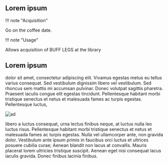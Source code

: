 
## Lorem ipsum ##

!!! note "Acquisition"

Go on the coffee date.

!!! note "Usage"

Allows acquisition of BUFF LEGS at the library

## Lorem ipsum ##

dolor sit amet, consectetur adipiscing elit. Vivamus egestas metus eu tellus varius consequat. Sed vestibulum dignissim libero vel vestibulum. Sed rhoncus sem mattis mi accumsan pulvinar. Donec volutpat sagittis pharetra. Praesent iaculis congue elit egestas tincidunt. Pellentesque habitant morbi tristique senectus et netus et malesuada fames ac turpis egestas. Pellentesque luctus,  

![ad](AD2.png)

libero a luctus consequat, urna lectus finibus neque, at luctus nulla leo luctus risus. Pellentesque habitant morbi tristique senectus et netus et malesuada fames ac turpis egestas. Nulla vel ullamcorper ante, non gravida dolor. Vestibulum ante ipsum primis in faucibus orci luctus et ultrices posuere cubilia curae; Aenean blandit non lacus at convallis. Mauris placerat lorem ultricies tristique suscipit. Aenean eget nisi consequat lacus iaculis gravida. Donec finibus lacinia finibus.